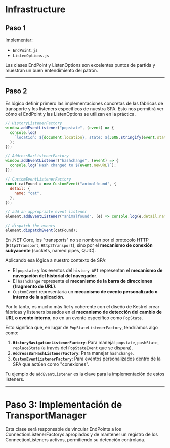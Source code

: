 # Infrastructure

## Paso 1
Implementar:
 - `EndPoint.js`
 - `ListenOptions.js`

Las clases EndPoint y ListenOptions son excelentes puntos de partida y muestran un buen entendimiento del patrón.

---

## Paso 2
Es lógico definir primero las implementaciones concretas de las fábricas de transporte y los listeners específicos de nuestra SPA. Esto nos permitirá ver cómo el EndPoint y las ListenOptions se utilizan en la práctica.

```js
// HistoryListenerFactory
window.addEventListener("popstate", (event) => {
  console.log(
    `location: ${document.location}, state: ${JSON.stringify(event.state)}`,
  );
});
```

```js
// AddressBarListenerFactory
window.addEventListener("hashchange", (event) => {
  console.log(`Hash changed to ${event.newURL}`);
});
```

```js
// CustomEventListenerFactory
const catFound = new CustomEvent("animalfound", {
  detail: {
    name: "cat",
  },
});

// add an appropriate event listener
element.addEventListener("animalfound", (e) => console.log(e.detail.name));

// dispatch the events
element.dispatchEvent(catFound);
```

En .NET Core, los "transports" no se nombran por el protocolo HTTP (`Http1Transport`, `Http2Transport`), sino por el **mecanismo de conexión subyacente** (sockets, named pipes, QUIC).

Aplicando esa lógica a nuestro contexto de SPA:

* El `popstate` y los eventos del `history API` representan el **mecanismo de navegación del historial del navegador**.
* El `hashchange` representa el **mecanismo de la barra de direcciones (fragmento de URL)**.
* `CustomEvent` representaría un **mecanismo de evento personalizado o interno de la aplicación**.

Por lo tanto, es mucho más fiel y coherente con el diseño de Kestrel crear fábricas y listeners basados en el **mecanismo de detección del cambio de URL o evento interno**, no en un evento específico como `PopState`.

Esto significa que, en lugar de `PopStateListenerFactory`, tendríamos algo como:

1.  **`HistoryNavigationListenerFactory`**: Para manejar `popstate`, `pushState`, `replaceState` (a través del `PopStateEvent` que se dispara).
2.  **`AddressBarHashListenerFactory`**: Para manejar `hashchange`.
3.  **`CustomEventListenerFactory`**: Para eventos personalizados dentro de la SPA que actúen como "conexiones".

Tu ejemplo de `addEventListener` es la clave para la implementación de estos listeners.

---

# Paso 3: Implementación de TransportManager
Esta clase será responsable de vincular EndPoints a los ConnectionListenerFactorys apropiados y de mantener un registro de los ConnectionListeners activos, permitiendo su detención controlada.

